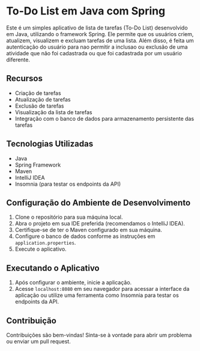 # To-Do List em Java com Spring

Este é um simples aplicativo de lista de tarefas (To-Do List) desenvolvido em Java, utilizando o framework Spring. Ele permite que os usuários criem, atualizem, visualizem e excluam tarefas de uma lista. Além disso, é feita um autenticação do usuário 
para nao permitir a inclusao ou exclusão de uma atividade que não foi cadastrada ou que foi cadastrada por um usuário diferente.

## Recursos

- Criação de tarefas
- Atualização de tarefas
- Exclusão de tarefas
- Visualização da lista de tarefas
- Integração com o banco de dados para armazenamento persistente das tarefas

## Tecnologias Utilizadas

- Java
- Spring Framework
- Maven
- IntelliJ IDEA
- Insomnia (para testar os endpoints da API)

## Configuração do Ambiente de Desenvolvimento

1. Clone o repositório para sua máquina local.
2. Abra o projeto em sua IDE preferida (recomendamos o IntelliJ IDEA).
3. Certifique-se de ter o Maven configurado em sua máquina.
4. Configure o banco de dados conforme as instruções em `application.properties`.
5. Execute o aplicativo.

## Executando o Aplicativo

1. Após configurar o ambiente, inicie a aplicação.
2. Acesse `localhost:8080` em seu navegador para acessar a interface da aplicação ou utilize uma ferramenta como Insomnia para testar os endpoints da API.

## Contribuição

Contribuições são bem-vindas! Sinta-se à vontade para abrir um problema ou enviar um pull request.
